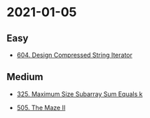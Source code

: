 # 2021-01-05

## Easy

* [604. Design Compressed String Iterator](https://leetcode.com/problems/design-compressed-string-iterator/)

## Medium

* [325. Maximum Size Subarray Sum Equals k](https://leetcode.com/problems/maximum-size-subarray-sum-equals-k/)

* [505. The Maze II](https://leetcode.com/problems/the-maze-ii/)
